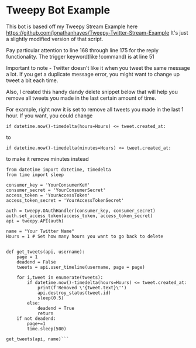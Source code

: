 # Tweepy Bot Example

This bot is based off my Tweepy Stream Example here https://github.com/jonathanhayes/Tweepy-Twitter-Stream-Example
It's just a slightly modified version of that script.

Pay particular attention to line 168 through line 175 for the reply functionality.
The trigger keyword(like !command) is at line 51

Important to note - Twitter doesn't like it when you tweet the same message a lot. If you get a duplicate message error, 
you might want to change up tweet a bit each time.

Also, I created this handy dandy delete snippet below that will help you remove all tweets you made in the last certain amount of time.

For example, right now it is set to remove all tweets you made in the last 1 hour. If you want, you could change

```if datetime.now()-timedelta(hours=Hours) <= tweet.created_at: ```

to

```if datetime.now()-timedelta(minutes=Hours) <= tweet.created_at:```

to make it remove minutes instead

```import tweepy, datetime, time
from datetime import datetime, timedelta
from time import sleep

consumer_key = 'YourConsumerKeY'
consumer_secret = 'YourConsumerSecret'
access_token = 'YourAccessToken'
access_token_secret = 'YourAccessTokenSecret'

auth = tweepy.OAuthHandler(consumer_key, consumer_secret)
auth.set_access_token(access_token, access_token_secret)
api = tweepy.API(auth)

name = "Your Twitter Name"
Hours = 1 # Set how many hours you want to go back to delete


def get_tweets(api, username):
    page = 1
    deadend = False
    tweets = api.user_timeline(username, page = page)

    for i,tweet in enumerate(tweets):
        if datetime.now()-timedelta(hours=Hours) <= tweet.created_at:
            print(f'Removed \'{tweet.text}\'')
            api.destroy_status(tweet.id)
            sleep(0.5)
        else:
            deadend = True
            return
    if not deadend:
        page+=1
        time.sleep(500)

get_tweets(api, name)```
